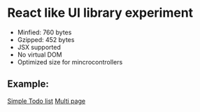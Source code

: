 # React like UI library experiment
- Minfied: 760 bytes
- Gzipped: 452 bytes
- JSX supported
- No virtual DOM
- Optimized size for mincrocontrollers

## Example:
[Simple Todo list](https://jsfiddle.net/muztv/9bxw9cbr/)
[Multi page](https://jsfiddle.net/muztv/vtzscwtv/)